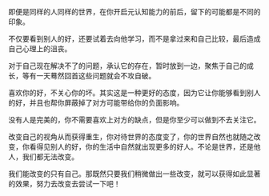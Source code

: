 即便是同样的人同样的世界，在你开启元认知能力的前后，留下的可能都是不同的印象。

不仅要看到别人的好，还要试着去向他学习，而不是拿过来和自己比较，最后造成自己心理上的沮丧。

对于自己现在解决不了的问题，承认它的存在，暂时放到一边，聚焦于自己的成长，等有一天蓦然回首这些问题就会不攻自破。

喜欢你的好，不关心你的坏。其实这是一种更好的态度，因为它让你能够看到别人的好，并且也帮你屏蔽掉了对方可能带给你的负面影响。

没有人是完美的，你不需要喜欢上对方的缺点，但是你至少可以做到不去关注它。

改变自己的视角从而获得重生，你对待世界的态度变了，你的世界自然也就随之改变，你看得见别人的好，你的生活中自然就出现更多的好人。不论是世界，还是他人，我们都无法改变。

我们能改变的只有自己。那既然只要我们稍微做出一些改变，就可以获得如此显著的效果，努力去改变去尝试一下吧！

